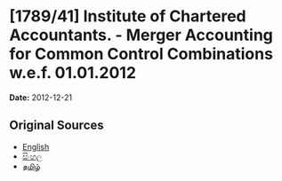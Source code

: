 # [1789/41] Institute of Chartered Accountants. - Merger Accounting for Common Control Combinations w.e.f. 01.01.2012

**Date:** 2012-12-21

## Original Sources

- [English](https://documents.gov.lk/view/extra-gazettes/2012/12/1789-41_E.pdf)
- [සිංහල](https://documents.gov.lk/view/extra-gazettes/2012/12/1789-41_S.pdf)
- [தமிழ்](https://documents.gov.lk/view/extra-gazettes/2012/12/1789-41_T.pdf)
